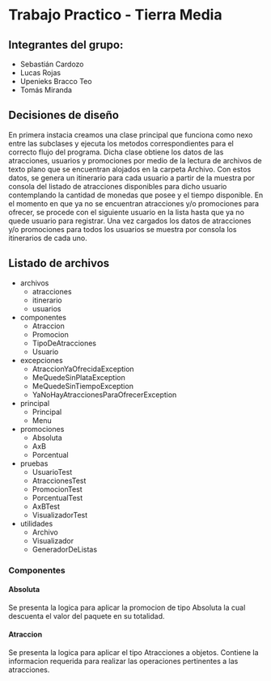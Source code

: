 # Trabajo Practico - Tierra Media

## Integrantes del grupo:

- Sebastián Cardozo
- Lucas Rojas
- Upenieks Bracco Teo
- Tomás Miranda

## Decisiones de diseño

En primera instacia creamos una clase principal que funciona como nexo entre las subclases y ejecuta los metodos correspondientes para el correcto flujo del programa. 
Dicha clase obtiene los datos de las atracciones, usuarios y promociones por medio de la lectura de archivos de texto plano que se encuentran alojados en la carpeta Archivo.
Con estos datos, se genera un itinerario para cada usuario a partir de la muestra por consola del listado de atracciones disponibles para dicho usuario contemplando la cantidad de monedas que posee y el tiempo disponible. En el momento en que ya no se encuentran atracciones y/o promociones para ofrecer, se procede con el siguiente usuario en la lista hasta que ya no quede usuario para registrar.
Una vez cargados los datos de atracciones y/o promociones para todos los usuarios se muestra por consola los itinerarios de cada uno.

## Listado de archivos

- archivos
  - atracciones
  - itinerario
  - usuarios
- componentes
  - Atraccion
  - Promocion
  - TipoDeAtracciones
  - Usuario
- excepciones
  - AtraccionYaOfrecidaException
  - MeQuedeSinPlataException
  - MeQuedeSinTiempoException
  - YaNoHayAtraccionesParaOfrecerException
- principal
  - Principal
  - Menu
- promociones
  - Absoluta
  - AxB
  - Porcentual
- pruebas
  - UsuarioTest
  - AtraccionesTest
  - PromocionTest
  - PorcentualTest
  - AxBTest
  - VisualizadorTest
- utilidades
  - Archivo
  - Visualizador
  - GeneradorDeListas

### Componentes
#### Absoluta

Se presenta la logica para aplicar la promocion de tipo Absoluta la cual descuenta el valor del paquete en su totalidad.

#### Atraccion

Se presenta la logica para aplicar el tipo Atracciones a objetos. Contiene la informacion requerida para realizar las operaciones pertinentes a las atracciones.


